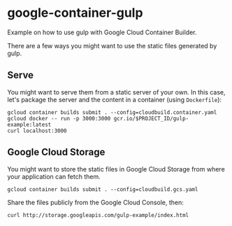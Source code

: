# google-container-gulp
Example on how to use gulp with Google Cloud Container Builder.

There are a few ways you might want to use the static files generated by gulp.

## Serve
You might want to serve them from a static server of your own. In this case,
let's package the server and the content in a container (using `Dockerfile`):

```
gcloud container builds submit . --config=cloudbuild.container.yaml
gcloud docker -- run -p 3000:3000 gcr.io/$PROJECT_ID/gulp-example:latest
curl localhost:3000
```

## Google Cloud Storage
You might want to store the static files in Google Cloud Storage from where
your application can fetch them.

```
gcloud container builds submit . --config=cloudbuild.gcs.yaml
```

Share the files publicly from the Google Cloud Console, then:

```
curl http://storage.googleapis.com/gulp-example/index.html
```
